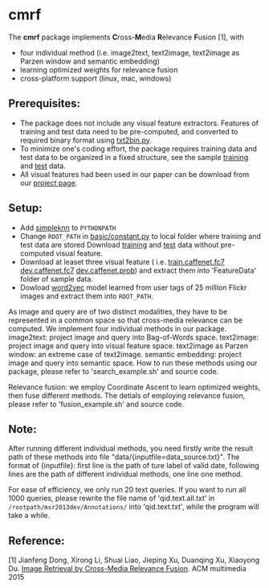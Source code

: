 # cmrf

The **cmrf** package implements **C**ross-**M**edia **R**elevance **F**usion [1], with
* four individual method (i.e. image2text, text2image, text2image as Parzen window and semantic embedding)
* learning optimized weights for relevance fusion
* cross-platform support (linux, mac, windows) 

## Prerequisites:

* The package does not include any visual feature extractors. Features of training and test data need to be pre-computed, and converted to required binary format using [txt2bin.py](https://github.com/li-xirong/simpleknn/blob/master/txt2bin.py).
* To minimize one's coding effort, the package requires training data and test data to be organized in a fixed structure, see the sample [training](http://www.mmc.ruc.edu.cn/research/irc2015/data/msr2013train.tar.gz) and [test](http://www.mmc.ruc.edu.cn/research/irc2015/data/msr2013dev.tar.gz) data.
* All visual features had been used in our paper can be download from our [project page](http://www.mmc.ruc.edu.cn/research/irc2015/index.html).

## Setup:

* Add [simpleknn](https://github.com/li-xirong/simpleknn) to `PYTHONPATH`
* Change `ROOT_PATH` in [basic/constant.py](basic/constant.py) to local folder where training and test data are stored
Download [training](http://www.mmc.ruc.edu.cn/research/irc2015/data/msr2013train.tar.gz) and [test](http://www.mmc.ruc.edu.cn/research/irc2015/data/msr2013dev.tar.gz) data without pre-computed visual feature.
* Download at leaset three visual feature ( i.e. [train.caffenet.fc7](http://www.mmc.ruc.edu.cn/research/irc2015/data/train.ruccaffefc7.imagenet.tar.gz) [dev.caffenet.fc7](http://www.mmc.ruc.edu.cn/research/irc2015/data/dev.ruccaffefc7.imagenet.tar.gz) [dev.caffenet.prob](http://www.mmc.ruc.edu.cn/research/irc2015/data/dev.ruccaffeprob.imagenet.tar.gz)) and extract them into 'FeatureData' folder of sample data.
* Dowload [word2vec](http://www.mmc.ruc.edu.cn/research/irc2015/data/flickr25m.word2vec.tar.gz) model learned from user tags of 25 million Flickr images and extract them into `ROOT_PATH`.


As image and query are of two distinct modalities, they have to be represented in a common space so that cross-media relevance can be computed. We implement four individual methods in our package.
image2text: project image and query into Bag-of-Words space.
text2image: project image and query into visual feature space.
text2image as Parzen window: an extreme case of text2image.
semantic embedding:  project image and query into semantic space.
How to run these methods using our package, please refer to 'search_example.sh' and source code.

Relevance fusion:
we employ Coordinate Ascent to learn optimized weights, then fuse different methods.
The detials of employing relevance fusion, please refer to 'fusion_example.sh' and source code.

## Note:
After running different individual methods, you need firstly write the result path of these methods into file "data/{inputfile=data_source.txt}". The format of {inputfile}: first line is the path of ture label of valid date, following lines are the path of different individual methods, one line one method.

For ease of efficiency, we only run 20 text queries. If you want to run all 1000 queries, please rewrite the file name of 'qid.text.all.txt' in `/rootpath/msr2013dev/Annotations/` into 'qid.text.txt', while the program will take a while.


## Reference:

[1] Jianfeng Dong, Xirong Li, Shuai Liao, Jieping Xu, Duanqing Xu, Xiaoyong Du. [Image Retrieval by Cross-Media Relevance Fusion](http://www.mmc.ruc.edu.cn/research/irc2015/p173-dong.pdf). ACM multimedia 2015
